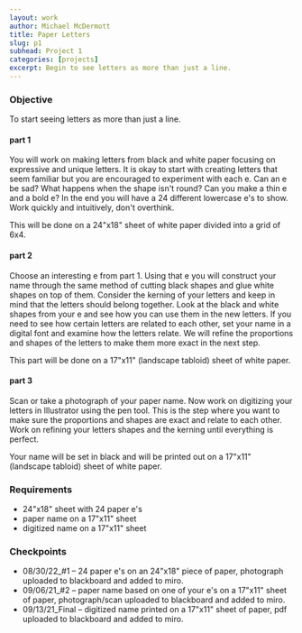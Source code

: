```yaml
---
layout: work
author: Michael McDermott
title: Paper Letters
slug: p1
subhead: Project 1
categories: [projects]
excerpt: Begin to see letters as more than just a line.
---
```

### Objective
To start seeing letters as more than just a line.

#### part 1
You will work on making letters from black and white paper focusing on expressive and unique letters. It is okay to start with creating letters that seem familiar but you are encouraged to experiment with each e. Can an e be sad? What happens when the shape isn't round? Can you make a thin e and a bold e? In the end you will have a 24 different lowercase e's to show. Work quickly and intuitively, don't overthink.

This will be done on a 24"x18" sheet of white paper divided into a grid of 6x4.

#### part 2
Choose an interesting e from part 1. Using that e you will construct your name through the same method of cutting black shapes and glue white shapes on top of them. Consider the kerning of your letters and keep in mind that the letters should belong together. Look at the black and white shapes from your e and see how you can use them in the new letters. If you need to see how certain letters are related to each other, set your name in a digital font and examine how the letters relate. We will refine the proportions and shapes of the letters to make them more exact in the next step.

This part will be done on a 17"x11" (landscape tabloid) sheet of white paper.

#### part 3
Scan or take a photograph of your paper name. Now work on digitizing your letters in Illustrator using the pen tool. This is the step where you want to make sure the proportions and shapes are exact and relate to each other. Work on refining your letters shapes and the kerning until everything is perfect.

Your name will be set in black and will be printed out on a 17"x11" (landscape tabloid) sheet of white paper.

### Requirements
* 24"x18" sheet with 24 paper e's
* paper name on a 17"x11" sheet
* digitized name on a 17"x11" sheet

### Checkpoints
* <span class="due">08/30/22_#1</span> &ndash; 24 paper e's on an 24"x18" piece of paper, photograph uploaded to blackboard and added to miro.
* <span class="due">09/06/21_#2</span> &ndash; paper name based on one of your e's on a 17"x11" sheet of paper, photograph/scan uploaded to blackboard and added to miro.
* <span class="due">09/13/21_Final</span> &ndash; digitized name printed on a 17"x11" sheet of paper, pdf uploaded to blackboard and added to miro.

